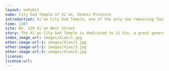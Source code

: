 ```yaml
---
layout: exhibit
name: City God Temple of Xi'an, Shanxi Province
introduction: Xi'an City God Temple, one of the only two remaining Taoist temples in Xi'an, Shaanxi Province, is also a national key cultural relic protection unit. The city god, an important deity commonly worshipped in Chinese religious culture, is a deity believed to guard the city by Chinese folk and Taoist alike, and has survived the vicissitudes of the past 600 years.
time: 1387
site: No. 129 Xi'an West Street
story: The Xi'an City God Temple is dedicated to Ji Xin, a great general under Liu Bang during the Han Dynasty. He was captured by the Chu army for saving Liu Bang from being trapped in Xingyang and was burnt to death by Xiang Yu in his anger. After Liu Bang became emperor, he rewarded him posthumously and gave him a yellow robe. He chose a place in Shanglingyuan where he could rest from hunting and built a large temple to worship him, which later became a temple fair. It is said that during the reign of the two emperors, in response to the wishes of the people and to strengthen their rule, the god was worshipped as the god god of the city and became the protector of Chang'an city.
index_image_url: images/Xian/1.jpg
other-image-url-1: images/Xian/2.jpg
other-image-url-2: images/Xian/3.jpg
other-image-url-3: images/Xian/4.jpg
license:
license-url:
---
```

